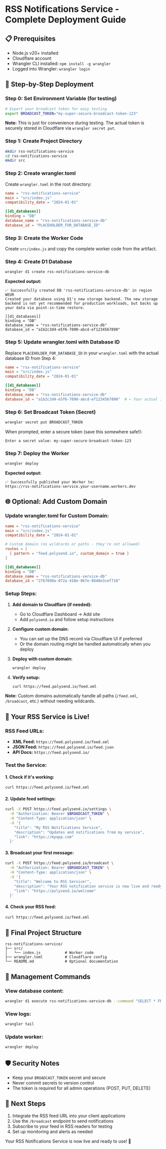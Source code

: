 # RSS Notifications Service - Complete Deployment Guide

## 📋 Prerequisites
- Node.js v20+ installed
- Cloudflare account
- Wrangler CLI installed: `npm install -g wrangler`
- Logged into Wrangler: `wrangler login`

## 🚀 Step-by-Step Deployment

### Step 0: Set Environment Variable (for testing)
```bash
# Export your broadcast token for easy testing
export BROADCAST_TOKEN="my-super-secure-broadcast-token-123"
```
**Note:** This is just for convenience during testing. The actual token is securely stored in Cloudflare via `wrangler secret put`.

### Step 1: Create Project Directory
```bash
mkdir rss-notifications-service
cd rss-notifications-service
mkdir src
```

### Step 2: Create wrangler.toml
Create `wrangler.toml` in the root directory:

```toml
name = "rss-notifications-service"
main = "src/index.js"
compatibility_date = "2024-01-01"

[[d1_databases]]
binding = "DB"
database_name = "rss-notifications-service-db"
database_id = "PLACEHOLDER_FOR_DATABASE_ID"
```

### Step 3: Create the Worker Code
Create `src/index.js` and copy the complete worker code from the artifact.

### Step 4: Create D1 Database
```bash
wrangler d1 create rss-notifications-service-db
```

**Expected output:**
```
✅ Successfully created DB 'rss-notifications-service-db' in region WEUR
Created your database using D1's new storage backend. The new storage backend is not yet recommended for production workloads, but backs up your data via point-in-time restore.

[[d1_databases]]
binding = "DB"
database_name = "rss-notifications-service-db"
database_id = "a1b2c3d4-e5f6-7890-abcd-ef1234567890"

```

### Step 5: Update wrangler.toml with Database ID
Replace `PLACEHOLDER_FOR_DATABASE_ID` in your `wrangler.toml` with the actual database ID from Step 4:

```toml
name = "rss-notifications-service"
main = "src/index.js"
compatibility_date = "2024-01-01"

[[d1_databases]]
binding = "DB"
database_name = "rss-notifications-service-db"
database_id = "a1b2c3d4-e5f6-7890-abcd-ef1234567890"  # ← Your actual ID here
```

### Step 6: Set Broadcast Token (Secret)
```bash
wrangler secret put BROADCAST_TOKEN
```

When prompted, enter a secure token (save this somewhere safe!):
```
Enter a secret value: my-super-secure-broadcast-token-123
```

### Step 7: Deploy the Worker
```bash
wrangler deploy
```

**Expected output:**
```
✅ Successfully published your Worker to:
https://rss-notifications-service.your-username.workers.dev
```

## 🌐 Optional: Add Custom Domain

### Update wrangler.toml for Custom Domain:

```toml
name = "rss-notifications-service"
main = "src/index.js"
compatibility_date = "2024-01-01"

# Custom domain (no wildcards or paths - they're not allowed)
routes = [
  { pattern = "feed.polysend.io", custom_domain = true }
]

[[d1_databases]]
binding = "DB"
database_name = "rss-notifications-service-db"
database_id = "2767890a-072a-410e-867e-8648e3cef718"
```

### Setup Steps:

1. **Add domain to Cloudflare (if needed):**
   - Go to Cloudflare Dashboard → Add site
   - Add `polysend.io` and follow setup instructions

2. **Configure custom domain:**
   - You can set up the DNS record via Cloudflare UI if preferred
   - Or the domain routing might be handled automatically when you deploy

3. **Deploy with custom domain:**
   ```bash
   wrangler deploy
   ```

4. **Verify setup:**
   ```bash
   curl https://feed.polysend.io/feed.xml
   ```

**Note:** Custom domains automatically handle all paths (`/feed.xml`, `/broadcast`, etc.) without needing wildcards.

## 🎉 Your RSS Service is Live!

### RSS Feed URLs:
- **XML Feed:** `https://feed.polysend.io/feed.xml`
- **JSON Feed:** `https://feed.polysend.io/feed.json`
- **API Docs:** `https://feed.polysend.io/`

### Test the Service:

#### 1. Check if it's working:
```bash
curl https://feed.polysend.io/feed.xml
```

#### 2. Update feed settings:
```bash
curl -X POST https://feed.polysend.io/settings \
  -H "Authorization: Bearer $BROADCAST_TOKEN" \
  -H "Content-Type: application/json" \
  -d '{
    "title": "My RSS Notifications Service",
    "description": "Updates and notifications from my service",
    "link": "https://myapp.com"
  }'
```

#### 3. Broadcast your first message:
```bash
curl -X POST https://feed.polysend.io/broadcast \
  -H "Authorization: Bearer $BROADCAST_TOKEN" \
  -H "Content-Type: application/json" \
  -d '{
    "title": "Welcome to RSS Service!",
    "description": "Your RSS notification service is now live and ready to use.",
    "link": "https://polysend.io/welcome"
  }'
```

#### 4. Check your RSS feed:
```bash
curl https://feed.polysend.io/feed.xml
```

## 📁 Final Project Structure
```
rss-notifications-service/
├── src/
│   └── index.js           # Worker code
├── wrangler.toml          # Cloudflare config
└── README.md              # Optional documentation
```

## 🔧 Management Commands

### View database content:
```bash
wrangler d1 execute rss-notifications-service-db --command "SELECT * FROM feed_items;"
```

### View logs:
```bash
wrangler tail
```

### Update worker:
```bash
wrangler deploy
```

## 🛡️ Security Notes
- Keep your `BROADCAST_TOKEN` secret and secure
- Never commit secrets to version control
- The token is required for all admin operations (POST, PUT, DELETE)

## 🎯 Next Steps
1. Integrate the RSS feed URL into your client applications
2. Use the `/broadcast` endpoint to send notifications
3. Subscribe to your feed in RSS readers for testing
4. Set up monitoring and alerts as needed

Your RSS Notifications Service is now live and ready to use! 🚀